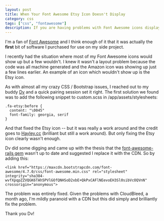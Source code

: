 ```yaml
---
layout: post
title: When Your Font Awesome Etsy Icon Doesn't Display
category: css
tags: ["css", "fontawesome"]
description: If you are having problems with Font Awesome icons displaying then try replacing your Font Awesome Rails gem with the Font Awesome CDN.
---
```

I'm a fan of [Font Awesome](http://fontawesome.io/) and I think enough of it that it was actually the **first** bit of software I purchased for use on my side project.  

I recently had the situation where most of my Font Awesome icons would show up but a few wouldn't.  I knew it wasn't a layout problem because the code was all machine generated and the Amazon icon was showing up just a few lines earlier.  An example of an icon which wouldn't show up is the Etsy icon.

As with almost all my crazy CSS / Bootstrap issues, I reached out to my buddy [Dv](http://dasari.me/) and a quick pairing session set it right.  The first solution we found was to add the following snippet to custom.scss in /app/assets/stylesheets:

    .fa-etsy:before {
      content: "\0045"
      font-family: georgia, serif
    }

And that fixed the Etsy icon -- but it was really a work around and the credit goes to [Hayley.cc](https://hayley.cc/2016/10/05/Font-Awesome-No-Etsy-icon-No-problem/) (brilliant but still a work around).  But only fixing the Etsy icon clearly wasn't enough.

Dv did some digging and came up with the thesis that the [font-awesome-rails gem](https://github.com/bokmann/font-awesome-rails) wasn't up to date and suggested I replace it with the CDN.  So by adding this:

    <link href="https://maxcdn.bootstrapcdn.com/font-awesome/4.7.0/css/font-awesome.min.css" rel="stylesheet" integrity="sha384-wvfXpqpZZVQGK6TAh5PVlGOfQNHSoD2xbE+QkPxCAFlNEevoEH3Sl0sibVcOQVnN" crossorigin="anonymous">
    
The problem was entirely fixed.  Given the problems with CloudBleed, a month ago, I'm mildly paranoid with a CDN but this did simply and brilliantly fix the problem.

Thank you Dv!